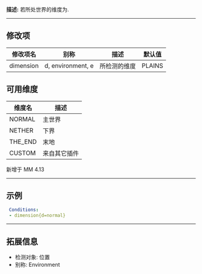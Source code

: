 **描述:** 若所处世界的维度为.

---

修改项
---

| 修改项名  | 别称           | 描述                      | 默认值 |
| --------- | -------------- | ------------------------- | - |
| dimension | d, environment, e | 所检测的维度 | PLAINS |

可用维度
---

| 维度名 | 描述 |
| - | - |
| NORMAL | 主世界 |
| NETHER | 下界|
| THE_END | 末地 |
| CUSTOM | 来自其它插件 |

新增于 MM 4.13

---

示例
---

```yaml
 Conditions:
 - dimension{d=normal}
```

---

拓展信息
---

- 检测对象: 位置
- 别称: Environment